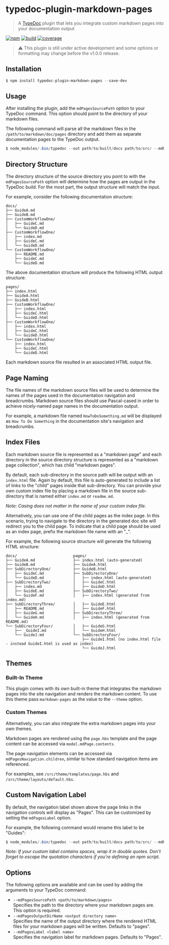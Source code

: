 # typedoc-plugin-markdown-pages

> A [TypeDoc](https://github.com/TypeStrong/typedoc) plugin that lets you integrate custom markdown pages into your documentation output

[![npm](https://img.shields.io/npm/v/typedoc-plugin-markdown-pages.svg?color=brightgreen)](https://www.npmjs.com/package/typedoc-plugin-markdown-pages)
[![build](https://img.shields.io/circleci/project/github/mipatterson/typedoc-plugin-markdown-pages/develop.svg)](https://circleci.com/gh/mipatterson/typedoc-plugin-markdown-pages/tree/develop)
[![coverage](https://img.shields.io/codecov/c/github/mipatterson/typedoc-plugin-markdown-pages/develop.svg)](https://codecov.io/gh/mipatterson/typedoc-plugin-markdown-pages)

> ⚠️ This plugin is still under active development and some options or formatting may change before the v1.0.0 release.

## Installation

```powershell
$ npm install typedoc-plugin-markdown-pages --save-dev
```

## Usage

After installing the plugin, add the `mdPagesSourcePath` option to your TypeDoc command. This option should point to the directory of your markdown files.

The following command will parse all the markdown files in the `/path/to/markdown/doc/pages` directory and add them as separate documentation pages to the TypeDoc output.

```powershell
$ node_modules/.bin/typedoc --out path/to/built/docs path/to/src/ --mdPagesSourcePath path/to/markdown/doc/pages --theme markdown-pages
```

## Directory Structure

The directory structure of the source directory you point to with the `mdPagesSourcePath` option will determine how the pages are output in the TypeDoc build. For the most part, the output structure will match the input.

For example, consider the following documentation structure:

```
docs/
├── GuideA.md
├── GuideB.md
├── CustomWorkflowOne/
│   ├── GuideC.md
│   └── GuideD.md
├── CustomWorkflowOne/
│   ├── index.md
│   ├── GuideC.md
│   └── GuideD.md
└── CustomWorkflowOne/
    ├── README.md
    ├── GuideC.md
    └── GuideD.md
```

The above documentation structure will produce the following HTML output structure:

```
pages/
├── index.html
├── GuideA.html
├── GuideB.html
├── CustomWorkflowOne/
│   ├── index.html
│   ├── GuideC.html
│   └── GuideD.html
├── CustomWorkflowOne/
│   ├── index.html
│   ├── GuideC.html
│   └── GuideD.html
└── CustomWorkflowOne/
    ├── index.html
    ├── GuideC.html
    └── GuideD.html
```

Each markdown source file resulted in an associated HTML output file.

## Page Naming

The file names of the markdown source files will be used to determine the names of the pages used in the documentation navigation and breadcrumbs. Markdown source files should use Pascal-cased in order to achieve nicely-named page names in the documentation output.

For example, a markdown file named `HowToDoSomething.md` will be displayed as `How To Do Something` in the documentation site's navigation and breadcrumbs.

## Index Files

Each markdown source file is represented as a "markdown page" and each directory in the source directory structure is represented as a "markdown page collection", which has child "markdown pages".

By default, each sub-directory in the source path will be output with an `index.html` file. Again by default, this file is auto-generated to include a list of links to the "child" pages inside that sub-directory. You can provide your own custom index file by placing a markdown file in the source sub-directory that is named either `index.md` or `readme.md`.

_Note: Casing does not matter in the name of your custom index file._

Alternatively, you can use one of the child pages as the index page. In this scenario, trying to navigate to the directory in the generated doc site will redirect you to the child page. To indicate that a child page should be used as an index page, prefix the markdown file name with an "_".

For example, the following source structure will generate the following HTML structure:

```
docs/                         pages/
├── GuideA.md                 ├── index.html (auto-generated)
├── GuideB.md                 ├── GuideA.html
├── SubDirectoryOne/          ├── GuideB.html
│   ├── GuideC.md             ├── SubDirectoryOne/
│   └── GuideD.md             │   ├── index.html (auto-generated)
├── SubDirectoryTwo/          │   ├── GuideC.html
│   ├── index.md              │   ├── GuideD.html
│   ├── GuideE.md             ├── SubDirectoryTwo/
│   └── GuideF.md             │   ├── index.html (generated from index.md)
├── SubDirectoryThree/        │   ├── GuideE.html
│   ├── README.md             │   ├── GuideF.html
│   ├── GuideG.md             ├── SubDirectoryThree/
│   └── GuideH.md             │   ├── index.html (generated from README.md)
└── SubDirectoryFour/         │   ├── GuideG.html
    ├── _GuideI.md            │   └── GuideH.html
    └── GuideJ.md             └── SubDirectoryFour/
                                  ├── GuideI.html (no index.html file - instead GuideI.html is used as index)
                                  └── GuideJ.html
```

## Themes

### Built-In Theme

This plugin comes with its own built-in theme that integrates the markdown pages into the site navigation and renders the markdown content. To use this theme pass `markdown-pages` as the value to the `--theme` option.

### Custom Themes

Alternatively, you can also integrate the extra markdown pages into your own themes.

Markdown pages are rendered using the `page.hbs` template and the page content can be accessed via `model.mdPage.contents`.

The page navigation elements can be accessed via `mdPagesNavigation.children`, similar to how standard navigation items are referenced.

For examples, see `/src/theme/templates/page.hbs` and `/src/theme/layouts/default.hbs`.

## Custom Navigation Label

By default, the navigation label shown above the page links in the navigation controls will display as "Pages". This can be customized by setting the `mdPagesLabel` option.

For example, the following command would rename this label to be "Guides":

```powershell
$ node_modules/.bin/typedoc --out path/to/built/docs path/to/src/ --mdPagesSourcePath path/to/markdown/doc/pages --theme markdown-pages --mdPagesLabel Guides
```

_Note: If your custom label contains spaces, wrap it in double quotes. Don't forget to escape the quotation characters if you're defining an npm script._

## Options

The following options are available and can be used by adding the arguments to your TypeDoc command:

* `--mdPagesSourcePath <path/to/markdown/pages>`<br>
  Specifies the path to the directory where your markdown pages are. This option is required.
* `--mdPagesOutputDirName <output directory name>`<br>
  Specifies the name of the output directory where the rendered HTML files for your markdown pages will be written. Defaults to "pages".
* `--mdPagesLabel <label name>`<br>
  Specifies the navigation label for markdown pages. Defaults to "Pages".